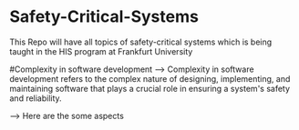# Safety-Critical-Systems
This Repo will have all topics of safety-critical systems which is being taught in the HIS program at Frankfurt University

#Complexity in software development 
--> Complexity in software development refers to the complex nature of designing, implementing, and maintaining software that plays a crucial role in ensuring a system's safety and reliability.

--> Here are the some aspects
